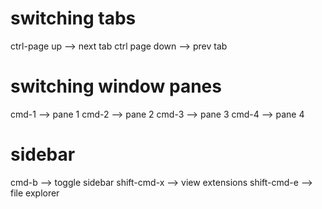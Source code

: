 # switching tabs
ctrl-page up --> next tab
ctrl page down --> prev tab

# switching window panes
cmd-1 --> pane 1
cmd-2 --> pane 2
cmd-3 --> pane 3
cmd-4 --> pane 4

# sidebar
cmd-b --> toggle sidebar
shift-cmd-x --> view extensions
shift-cmd-e --> file explorer
